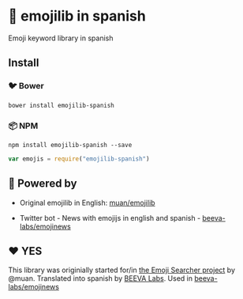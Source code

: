 # :book: emojilib in spanish 

Emoji keyword library in spanish

## Install

### :bird: Bower

```
bower install emojilib-spanish
```

### :package: NPM

```
npm install emojilib-spanish --save
```

```javascript
var emojis = require("emojilib-spanish")
```

## :electric_plug: Powered by

* Original emojilib in English: [muan/emojilib](https://github.com/muan/emojilib)

* Twitter bot - News with emojijs in english and spanish - [beeva-labs/emojinews](https://github.com/beeva-labs/emojinews)

## :heart: YES

This library was originially started for/in [the Emoji Searcher project](http://github.com/muan/emoji) by @muan.
Translated into spanish by [BEEVA Labs](https://github.com/beeva-labs).
Used in [beeva-labs/emojinews](https://github.com/beeva-labs/emojinews)
